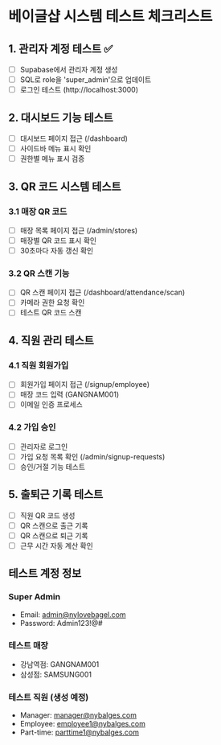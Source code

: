 # 베이글샵 시스템 테스트 체크리스트

## 1. 관리자 계정 테스트 ✅
- [ ] Supabase에서 관리자 계정 생성
- [ ] SQL로 role을 'super_admin'으로 업데이트
- [ ] 로그인 테스트 (http://localhost:3000)

## 2. 대시보드 기능 테스트
- [ ] 대시보드 페이지 접근 (/dashboard)
- [ ] 사이드바 메뉴 표시 확인
- [ ] 권한별 메뉴 표시 검증

## 3. QR 코드 시스템 테스트
### 3.1 매장 QR 코드
- [ ] 매장 목록 페이지 접근 (/admin/stores)
- [ ] 매장별 QR 코드 표시 확인
- [ ] 30초마다 자동 갱신 확인

### 3.2 QR 스캔 기능
- [ ] QR 스캔 페이지 접근 (/dashboard/attendance/scan)
- [ ] 카메라 권한 요청 확인
- [ ] 테스트 QR 코드 스캔

## 4. 직원 관리 테스트
### 4.1 직원 회원가입
- [ ] 회원가입 페이지 접근 (/signup/employee)
- [ ] 매장 코드 입력 (GANGNAM001)
- [ ] 이메일 인증 프로세스

### 4.2 가입 승인
- [ ] 관리자로 로그인
- [ ] 가입 요청 목록 확인 (/admin/signup-requests)
- [ ] 승인/거절 기능 테스트

## 5. 출퇴근 기록 테스트
- [ ] 직원 QR 코드 생성
- [ ] QR 스캔으로 출근 기록
- [ ] QR 스캔으로 퇴근 기록
- [ ] 근무 시간 자동 계산 확인

## 테스트 계정 정보

### Super Admin
- Email: admin@nylovebagel.com
- Password: Admin123!@#

### 테스트 매장
- 강남역점: GANGNAM001
- 삼성점: SAMSUNG001

### 테스트 직원 (생성 예정)
- Manager: manager@nybalges.com
- Employee: employee1@nybalges.com
- Part-time: parttime1@nybalges.com